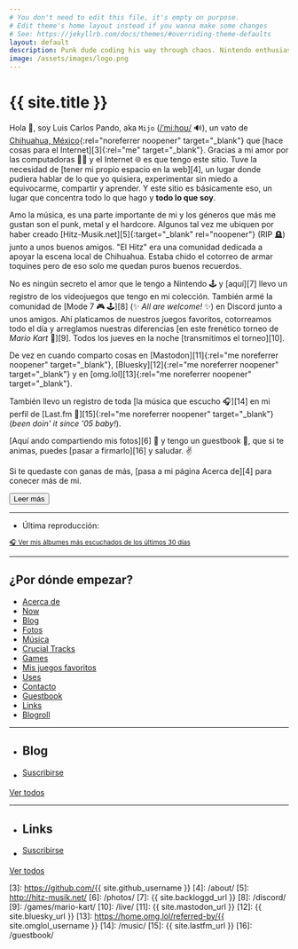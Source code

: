 ```yaml
---
# You don't need to edit this file, it's empty on purpose.
# Edit theme's home layout instead if you wanna make some changes
# See: https://jekyllrb.com/docs/themes/#overriding-theme-defaults
layout: default
description: Punk dude coding his way through chaos. Nintendo enthusiast, DIY advocate. Still losing followers since 2007.
image: /assets/images/logo.png
---
```


<h1 class="text-center">{{ site.title }}</h1>

<span class="first-letter">H</span>ola 👋, soy Luis Carlos Pando, aka `Mijo` (<a href="#" data-pronunciation data-toggle="tooltip" data-placement="top" data-html="true" title="Pronounced as /ˈmiːhoʊ/">/ˈmiːhoʊ/</a> 🔊), un vato de [Chihuahua, México][1]{:rel="noreferrer noopener" target="_blank"} que [hace cosas para el Internet][3]{:rel="me" target="_blank"}. Gracias a mi amor por las computadoras 👨‍💻 y el Internet 🌐 es que tengo este sitio. Tuve la necesidad de [tener mi propio espacio en la web][4], un lugar donde pudiera hablar de lo que yo quisiera, experimentar sin miedo a equivocarme, compartir y aprender. Y este sitio es básicamente eso, un lugar que concentra todo lo que hago y <strong>todo lo que soy</strong>.

<div class="collapse" id="collapseIntro">
Amo la música, es una parte importante de mi y los géneros que más me gustan son el punk, metal y el hardcore. Algunos tal vez me ubiquen por haber creado [Hitz-Musik.net][5]{:target="_blank" rel="noopener"} (RIP 🪦) junto a unos buenos amigos. "El Hitz" era una comunidad dedicada a apoyar la escena local de Chihuahua. Estaba chido el cotorreo de armar toquines pero de eso solo me quedan puros buenos recuerdos.

No es ningún secreto el amor que le tengo a Nintendo 🕹️ y [aquí][7] llevo un registro de los videojuegos que tengo en mi colección. También armé la comunidad de [Mode 7 🎮 🕹️][8] (✨ *All are welcome!* ✨) en Discord junto a unos amigos. Ahí platicamos de nuestros juegos favoritos, cotorreamos todo el día y arreglamos nuestras diferencias [en este frenético torneo de *Mario Kart* 🏁][9]. Todos los jueves en la noche [transmitimos el torneo][10].

De vez en cuando comparto cosas en [Mastodon][11]{:rel="me noreferrer noopener" target="_blank"}, [Bluesky][12]{:rel="me noreferrer noopener" target="_blank"}  y en [omg.lol][13]{:rel="me noreferrer noopener" target="_blank"}.

También llevo un registro de toda [la música que escucho 🎧][14] en mi perfil de [Last.fm 🎵][15]{:rel="me noreferrer noopener" target="_blank"} (*been doin' it since '05 baby!*).

[Aquí ando compartiendo mis fotos][6] 📸 y tengo un guestbook 📖, que si te animas, puedes [pasar a firmarlo][16] y saludar. ✌️

Si te quedaste con ganas de más, [pasa a mi página Acerca de][4] para conecer más de mi.
</div>

<button id="btn-read-more" class="btn btn-primary collapsed" data-toggle="collapse" data-target="#collapseIntro" role="button" aria-expanded="false" aria-controls="collapseIntro">
    <i class="fa-solid fa-caret-right"></i> Leer más
</button>

---

<ul id="last-played" class="list-unstyled mb-0">
    <li>
        <i class="fa-solid fa-music"></i> Última reproducción: <span id="last-played-song"></span> <span id="last-played-ago"></span>
    </li>
</ul>

<div class="text-center">
<a href="/music/">
<small>
🎧 Ver mis álbumes más escuchados de los últimos 30 días
</small>
</a>
</div>

---

## <i class="fa-solid fa-signs-post"></i> ¿Por dónde empezar?

<ul class="list-inline">
    <li class="list-inline-item">
        <a href="/about/" class="btn btn-primary mb-3" data-toggle="tooltip" data-placement="top" aria-label="Conoce más sobre mi" title="Conoce más sobre mi">
            <i class="fa-solid fa-circle-info"></i> Acerca de
        </a>
    </li>
    <li class="list-inline-item">
        <a href="/now/" class="btn btn-primary mb-3" data-toggle="tooltip" data-placement="top" aria-label="Ve en qué ando actualmente" title="Ve en qué ando actualmente">
            <i class="fa-solid fa-clock"></i> Now
        </a>
    </li>
    <li class="list-inline-item">
        <a href="{{ site.blog_url }}" class="btn btn-primary mb-3" data-toggle="tooltip" data-placement="top" aria-label="Explora mi blog" title="Explora mi blog">
            <i class="fa-solid fa-message"></i> Blog
        </a>
    </li>
    <li class="list-inline-item">
        <a href="/photos/" class="btn btn-primary mb-3" data-toggle="tooltip" data-placement="top" aria-label="Ve las fotos que he tomado con mi iPhone" title="Ve las fotos que he tomado con mi iPhone">
            <i class="fa-solid fa-camera"></i> Fotos
        </a>
    </li>
    <li class="list-inline-item">
        <a href="/music/" class="btn btn-primary mb-3" data-toggle="tooltip" data-placement="top" aria-label="Checa los álbumes que he escuchado en los últimos 30 días" title="Checa los álbumes que he escuchado en los últimos 30 días">
            <i class="fa-solid fa-headphones"></i> Música
        </a>
    </li>
    <li class="list-inline-item">
        <a href="/music/crucial-tracks/" class="btn btn-primary mb-3" data-toggle="tooltip" data-placement="top" aria-label="Checa las rolas voy agregando a Crucial Tracks" title="Checa las rolas voy agregando a Crucial Tracks">
            <i class="fa-solid fa-record-vinyl"></i> Crucial Tracks
        </a>
    </li>
    <li class="list-inline-item">
        <a href="/games/" class="btn btn-primary mb-3" data-toggle="tooltip" data-placement="top" aria-label="Revisa lo que estoy jugando actualmente" title="Revisa lo que estoy jugando actualmente">
            <i class="fa-solid fa-gamepad"></i> Games
        </a>
    </li>
    <li class="list-inline-item">
        <a href="/games/favorites/" class="btn btn-primary mb-3" data-toggle="tooltip" data-placement="top" aria-label="Esta es una lista de mis juegos favoritos" title="Esta es una lista de mis juegos favoritos">
            <i class="fa-solid fa-star"></i> Mis juegos favoritos
        </a>
    </li>
    <li class="list-inline-item">
        <a href="/uses/" class="btn btn-primary mb-3" data-toggle="tooltip" data-placement="top" aria-label="El stack de apps que uso a diario" title="El stack de apps que uso a diario">
            <i class="fa-solid fa-wrench"></i> Uses
        </a>
    </li>
    <li class="list-inline-item">
        <a href="/contact/" class="btn btn-primary mb-3" data-toggle="tooltip" data-placement="top" aria-label="Revisa las maneras de ponerte en contacto conmigo" title="Revisa las maneras de ponerte en contacto conmigo">
            <i class="fa-solid fa-address-card"></i> Contacto
        </a>
    </li>
    <li class="list-inline-item">
        <a href="/guestbook/" class="btn btn-primary mb-3" data-toggle="tooltip" data-placement="top" aria-label="Deja un mensaje en mi guestbook" title="Deja un mensaje en mi guestbook">
            <i class="fa-solid fa-pen-nib"></i> Guestbook
        </a>
    </li>
    <li class="list-inline-item">
        <a href="/links/" class="btn btn-primary mb-3" data-toggle="tooltip" data-placement="top" aria-label="Colección de links que me encuentro navegando en Internet" title="Colección de links que me encuentro navegando en Internet">
            <i class="fa-solid fa-link"></i> Links
        </a>
    </li>
    <li class="list-inline-item">
        <a href="/blogroll/" class="btn btn-primary mb-3" data-toggle="tooltip" data-placement="top" aria-label="Revisa mis blogs y websites favoritos" title="Revisa mis blogs y websites favoritos">
            <i class="fa-solid fa-bookmark"></i> Blogroll
        </a>
    </li>
</ul>

---

<ul class="list-inline">
    <li class="list-inline-item">
        <h2><i class="fa-solid fa-file-pen"></i> Blog</h2>
    </li>
    <li class="list-inline-item">
        <a class="btn btn-primary btn-sm" href="{{ site.blog_url }}/rss/" rel="me" style="vertical-align: super;">
            <i class="fa-solid fa-rss"></i> Suscribirse
        </a>
    </li>
</ul>

<ul id="latest-posts"></ul>

<a class="btn btn-primary" href="{{ site.blog_url }}">
    <i class="fa-solid fa-list-ul"></i> Ver todos
</a>

---

<ul class="list-inline">
    <li class="list-inline-item">
        <h2><i class="fa-solid fa-link"></i> Links <i class="ico-links-info fa-solid fa-circle-info"  data-toggle="tooltip" data-placement="top" data-html="true" title="Esta es mi colección de links interesantes que me encuentro navegando en Internet. Piensa en ellos como si fueran retweets. La mayoría de los links son en inglés."></i></h2>
    </li>
    <li class="list-inline-item">
        <a class="btn btn-primary btn-sm" href="https://bg.raindrop.io/rss/public/50598757" rel="me noopener" style="vertical-align: super;">
            <i class="fa-solid fa-rss"></i> Suscribirse
        </a>
    </li>
</ul>

<ul id="bookmarks"></ul>

<a class="btn btn-primary" href="https://{{ site.domain }}/links/">
    <i class="fa-solid fa-list-ul"></i> Ver todos
</a>

[1]: https://es.wikipedia.org/wiki/Chihuahua_(Chihuahua)
[2]: https://www.instagram.com/primitivegirl
[3]: https://github.com/{{ site.github_username }}
[4]: /about/
[5]: http://hitz-musik.net/
[6]: /photos/
[7]: {{ site.backloggd_url }}
[8]: /discord/
[9]: /games/mario-kart/
[10]: /live/
[11]: {{ site.mastodon_url }}
[12]: {{ site.bluesky_url }}
[13]: https://home.omg.lol/referred-by/{{ site.omglol_username }}
[14]: /music/
[15]: {{ site.lastfm_url }}
[16]: /guestbook/

